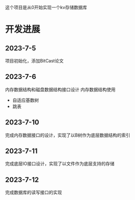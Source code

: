 这个项目是从0开始实现一个kv存储数据库

# 开发进展
## 2023-7-5
项目初始化，添加BitCast论文


## 2023-7-6
内存数据结构和磁盘数据结构接口设计
内存数据结构使用
- 自适应基数树
- 跳表

## 2023-7-10
完成内存数据接口的设计，实现了以B树作为底层数据结构的索引

## 2023-7-11
完成底层IO接口设计，实现了以文件作为底层支持的存储

## 2023-7-12
完成数据库的读写接口的实现